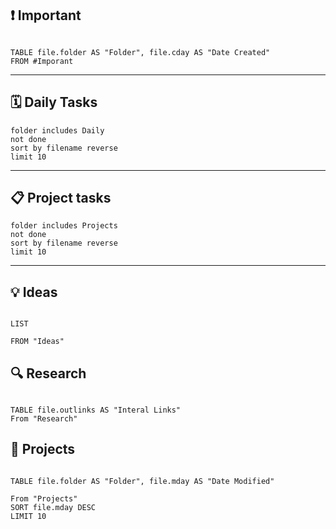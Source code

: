## ❗ Important
```dataview

TABLE file.folder AS "Folder", file.cday AS "Date Created"
FROM #Imporant
```
---
## 🗓 Daily Tasks
```tasks
folder includes Daily
not done
sort by filename reverse
limit 10
```
---
## 📋 Project tasks
```tasks
folder includes Projects
not done
sort by filename reverse
limit 10
```

---
##  💡 Ideas
```dataview

LIST

FROM "Ideas"
```

## 🔍 Research

```dataview

TABLE file.outlinks AS "Interal Links"
From "Research"
```
## 🎥 Projects

```dataview

TABLE file.folder AS "Folder", file.mday AS "Date Modified"

From "Projects"
SORT file.mday DESC
LIMIT 10
```
